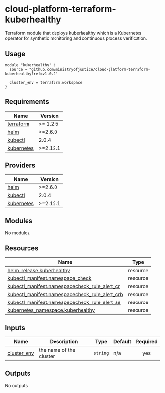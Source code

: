 # cloud-platform-terraform-kuberhealthy

Terraform module that deploys kuberhealthy which is a Kubernetes operator for synthetic monitoring and continuous process verification.


## Usage

```hcl
module "kuberhealthy" {
  source = "github.com/ministryofjustice/cloud-platform-terraform-kuberhealthy?ref=v1.0.1"

  cluster_env = terraform.workspace
}
```
<!-- BEGIN_TF_DOCS -->
## Requirements

| Name | Version |
|------|---------|
| <a name="requirement_terraform"></a> [terraform](#requirement\_terraform) | >= 1.2.5 |
| <a name="requirement_helm"></a> [helm](#requirement\_helm) | >=2.6.0 |
| <a name="requirement_kubectl"></a> [kubectl](#requirement\_kubectl) | 2.0.4 |
| <a name="requirement_kubernetes"></a> [kubernetes](#requirement\_kubernetes) | >=2.12.1 |

## Providers

| Name | Version |
|------|---------|
| <a name="provider_helm"></a> [helm](#provider\_helm) | >=2.6.0 |
| <a name="provider_kubectl"></a> [kubectl](#provider\_kubectl) | 2.0.4 |
| <a name="provider_kubernetes"></a> [kubernetes](#provider\_kubernetes) | >=2.12.1 |

## Modules

No modules.

## Resources

| Name | Type |
|------|------|
| [helm_release.kuberhealthy](https://registry.terraform.io/providers/hashicorp/helm/latest/docs/resources/release) | resource |
| [kubectl_manifest.namespace_check](https://registry.terraform.io/providers/alekc/kubectl/2.0.4/docs/resources/manifest) | resource |
| [kubectl_manifest.namespacecheck_rule_alert_cr](https://registry.terraform.io/providers/alekc/kubectl/2.0.4/docs/resources/manifest) | resource |
| [kubectl_manifest.namespacecheck_rule_alert_crb](https://registry.terraform.io/providers/alekc/kubectl/2.0.4/docs/resources/manifest) | resource |
| [kubectl_manifest.namespacecheck_rule_alert_sa](https://registry.terraform.io/providers/alekc/kubectl/2.0.4/docs/resources/manifest) | resource |
| [kubernetes_namespace.kuberhealthy](https://registry.terraform.io/providers/hashicorp/kubernetes/latest/docs/resources/namespace) | resource |

## Inputs

| Name | Description | Type | Default | Required |
|------|-------------|------|---------|:--------:|
| <a name="input_cluster_env"></a> [cluster\_env](#input\_cluster\_env) | the name of the cluster | `string` | n/a | yes |

## Outputs

No outputs.
<!-- END_TF_DOCS -->

